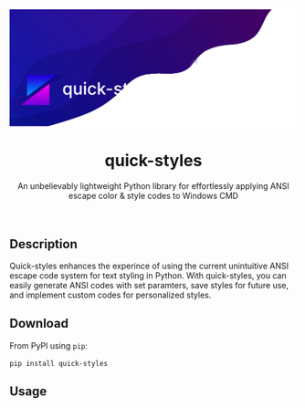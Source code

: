 <img src="banner.png">
<div align="center">
  <h1>quick-styles</h1>
  <label>An unbelievably lightweight Python library for effortlessly applying ANSI escape color & style codes to Windows CMD</label>
</div>
<br>
<br>

## Description
Quick-styles enhances the experince of using the current unintuitive ANSI escape code system for text styling in Python. With quick-styles, you can easily generate ANSI codes with set paramters, save styles for future use, and implement custom codes for personalized styles.

## Download
From PyPI using `pip`:
```shell
pip install quick-styles
```
## Usage
